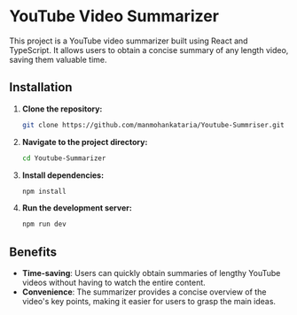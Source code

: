 
# YouTube Video Summarizer

This project is a YouTube video summarizer built using React and TypeScript. It allows users to obtain a concise summary of any length video, saving them valuable time.

## Installation

1. **Clone the repository:**
   ```bash
   git clone https://github.com/manmohankataria/Youtube-Summriser.git
   ```

2. **Navigate to the project directory:**
   ```bash
   cd Youtube-Summarizer
   ```

3. **Install dependencies:**
   ```bash
   npm install
   ```

4. **Run the development server:**
   ```bash
   npm run dev
   ```

## Benefits

- **Time-saving**: Users can quickly obtain summaries of lengthy YouTube videos without having to watch the entire content.
- **Convenience**: The summarizer provides a concise overview of the video's key points, making it easier for users to grasp the main ideas.

